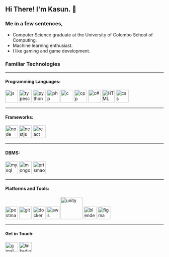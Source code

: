 ## Hi There! I'm Kasun. 👋

### Me in a few sentences, 

- Computer Science graduate at the University of Colombo School of Computing.
- Machine learning enthusiast.
- I like gaming and game development.


<h3 align="left">Familiar Technologies</h3>
<hr>
<h4 align="left">Programming Languages:</h4>
<p align="left">
    <!-- Javascript -->
    <img src="https://github.com/KM-drago/KM-drago/assets/62215420/5bc0bcc3-443f-4247-8d18-6e3473ce9db1" alt="js" width="40" height="40"/>
    <!-- TypeScript -->
    <img src="https://github.com/KM-drago/KM-drago/assets/62215420/cb747457-c759-47fe-a16e-9a053aef57fa" alt="typescript" width="40" height="40"/>
    <!-- Python -->
    <img src="https://github.com/KM-drago/KM-drago/assets/62215420/a96a1fcb-afaf-44b7-8cc2-d7856f766d05" alt="python" width="40" height="40"/>
    <!-- PHP -->
    <img src="https://github.com/KM-drago/KM-drago/assets/62215420/56f473f1-9bf1-4cf5-b8d6-060cd5448fbd" alt="php" width="40" height="40"/>
    <!-- C -->
    <img src="https://github.com/KM-drago/KM-drago/assets/62215420/19c20510-c8ca-4926-9988-e3e413972188" alt="c" width="40" height="40"/>
    <!-- C++ -->
    <img src="https://github.com/KM-drago/KM-drago/assets/62215420/26d16d3d-d942-4950-9dab-57c57f9da7d5" alt="cpp" width="40" height="40"/>
    <!-- C# -->
    <img src="https://github.com/KM-drago/KM-drago/assets/62215420/ba438df3-f5b7-4f73-a8ca-5777bf2142f6" alt="c#" width="40" height="40"/>
    <!-- HTML -->
    <img src="https://github.com/KM-drago/KM-drago/assets/62215420/3ba045a9-99cc-43ea-916d-035804181b3d" alt="HTML" width="40" height="40"/>
    <!-- CSS -->
    <img src="https://github.com/KM-drago/KM-drago/assets/62215420/c2ed28a8-2f1c-4fdf-9e19-5f419a38af05" alt="css" width="40" height="40"/>
</p>


<hr>
<h4 align="left">Frameworks:</h4>
<p align="left">
     <!-- NodeJS -->
    <img src="https://github.com/KM-drago/KM-drago/assets/62215420/65deec74-340a-438a-80b1-92518b127ac0" alt="node" width="40" height="40"/>
     <!-- NestJS -->
    <img src="https://github.com/KM-drago/KM-drago/assets/62215420/7a4165eb-160f-4dac-bf78-c4874a1fdaae" alt="nestjs" width="40" height="40"/>
    <!-- ReactJS -->
    <img src="https://github.com/KM-drago/KM-drago/assets/62215420/0c9cbcb4-7c22-48e7-a4eb-4cb31d92c298" alt="react" width="40" height="40"/>
</p>


<hr>
<h4 align="left">DBMS:</h4>
<p align="left">
     <!-- MySQL -->
    <img src="https://github.com/KM-drago/KM-drago/assets/62215420/d73da2e9-41e4-4c79-93a0-79c1551f7d7b" alt="mysql" width="40" height="40"/>
     <!-- MongoDB -->
    <img src="https://github.com/KM-drago/KM-drago/assets/62215420/bc3f0754-fc99-499e-8abf-4059a4dea6bc" alt="mongodb" width="40" height="40"/>
    <!-- PrismaORM -->
    <img src="https://github.com/KM-drago/KM-drago/assets/62215420/e2072b4e-e263-47a2-b7a2-dd29ce7c0830" alt="prismaorm" width="40" height="40"/>
</p>


<hr>
<h4 align="left">Platforms and Tools:</h4>
<p align="left">
    <!-- Postman -->
    <img src="https://github.com/KM-drago/KM-drago/assets/62215420/48d6d176-48cc-46f8-a234-9cfc72e95ee0" alt="postman" width="40" height="40"/>
    <!-- Git -->
    <img src="https://github.com/KM-drago/KM-drago/assets/62215420/fe2e63a1-e76b-4609-a587-9b76858a021c" alt="git" width="40" height="40"/>
    <!-- Docker -->
    <img src="https://github.com/KM-drago/KM-drago/assets/62215420/a2b7f374-a17f-427e-8a87-429cf5c7020b" alt="docker" width="40" height="40"/>
    <!-- AWS -->
    <img src="https://github.com/KM-drago/KM-drago/assets/62215420/faa43a46-9791-4a6b-89c8-a2a79e16f630" alt="aws" width="40"/>
    <!-- Unity -->
    <img src="https://github.com/KM-drago/KM-drago/assets/62215420/668ea1b5-c60a-49ba-b155-012750615f2c" alt="unity" width="70"/>
    <!-- Blender -->
    <img src="https://github.com/KM-drago/KM-drago/assets/62215420/06d1c12b-0e15-437a-af38-96f6551d5a15" alt="blender" width="40" height="40"/>
    <!-- Figma -->
    <img src="https://github.com/KM-drago/KM-drago/assets/62215420/2fba40b3-1135-4936-9ef4-fe5d37be634a" alt="figma" width="40" height="40"/>
</p>


<hr>
<h4 align="left">Get in Touch:</h4>
<p align="left">
    <!-- Gmail -->
    <a href="mailto:t.kasun.mendis@gmail.com" target="_blank"><img align="center" src="https://github.com/KM-drago/KM-drago/assets/62215420/9fbba868-2ffb-4bb2-b3e3-65e75cccc2df" alt="gmail" height="30" width="40" /></a>
    <!-- linkedin   -->
    <a href="https://www.linkedin.com/in/tksm/" target="_blank"><img align="center" src="https://github.com/KM-drago/KM-drago/assets/62215420/efa02750-f31b-4730-9d44-c9aa7d172f70" alt="linkedin" height="30" width="40" /></a>
</p>
